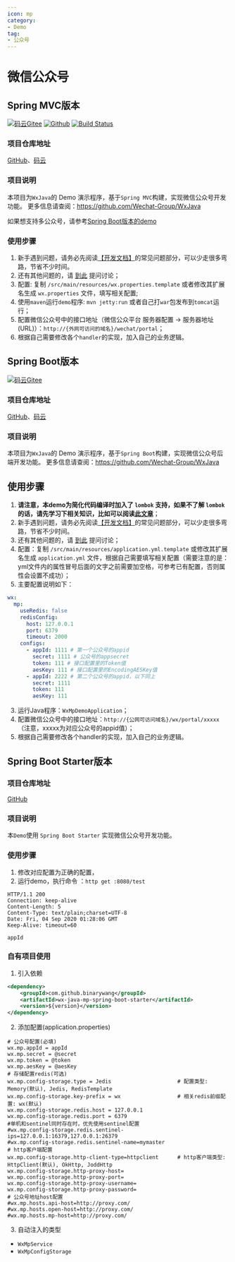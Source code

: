 ```yaml
---
icon: mp
category:
- Demo
tag:
- 公众号
---
```

# 微信公众号

## Spring MVC版本
[![码云Gitee](https://gitee.com/binary/weixin-java-mp-demo/badge/star.svg?theme=blue)](https://gitee.com/binary/weixin-java-mp-demo)
[![Github](http://github-svg-buttons.herokuapp.com/star.svg?user=binarywang&repo=weixin-java-mp-demo-springmvc&style=flat&background=1081C1)](https://github.com/binarywang/weixin-java-mp-demo-springmvc)
[![Build Status](https://travis-ci.org/binarywang/weixin-java-mp-demo-springmvc.svg?branch=master)](https://travis-ci.org/binarywang/weixin-java-mp-demo-springmvc)

### 项目仓库地址
[GitHub](http://github.com/binarywang/weixin-java-mp-demo-springmvc)、[码云](https://gitee.com/binary/weixin-java-mp-demo)

### 项目说明
本项目为`WxJava`的 Demo 演示程序，基于`Spring MVC`构建，实现微信公众号开发功能。
更多信息请查阅：<https://github.com/Wechat-Group/WxJava>

如果想支持多公众号，请参考[Spring Boot版本的demo](#spring-boot版本)

### 使用步骤
1. 新手遇到问题，请务必先阅读[【开发文档】](../start/)的常见问题部分，可以少走很多弯路，节省不少时间。
2. 还有其他问题的，请 [到此](https://github.com/binarywang/weixin-java-mp-demo-springmvc/issues) 提问讨论；
3. 配置: 复制 `/src/main/resources/wx.properties.template` 或者修改其扩展名生成 `wx.properties` 文件，填写相关配置;
4. 使用`maven`运行`demo`程序: `mvn jetty:run`  或者自己打`war`包发布到`tomcat`运行；
5. 配置微信公众号中的接口地址（微信公众平台 服务器配置 -> 服务器地址(URL)）：`http://{外网可访问的域名}/wechat/portal`；
6. 根据自己需要修改各个`handler`的实现，加入自己的业务逻辑。

## Spring Boot版本
[![码云Gitee](https://gitee.com/binary/weixin-java-mp-demo-springboot/badge/star.svg?theme=blue)](https://gitee.com/binary/)

### 项目仓库地址
[GitHub](http://github.com/binarywang/weixin-java-mp-demo)、[码云](http://gitee.com/binary/weixin-java-mp-demo-springboot)

### 项目说明
本项目为`WxJava`的 Demo 演示程序，基于`Spring Boot`构建，实现微信公众号后端开发功能。
更多信息请查阅：<https://github.com/Wechat-Group/WxJava>

## 使用步骤
1. **请注意，本demo为简化代码编译时加入了 `lombok` 支持，如果不了解 `lombok` 的话，请先学习下相关知识，比如可以阅读[此文章](../other/lombok.md)**；
2. 新手遇到问题，请务必先阅读[【开发文档】](../start/)的常见问题部分，可以少走很多弯路，节省不少时间。
3. 还有其他问题的，请 [到此](https://github.com/binarywang/weixin-java-mp-demo-springboot/issues) 提问讨论；
4. 配置：复制 `/src/main/resources/application.yml.template` 或修改其扩展名生成 `application.yml` 文件，根据自己需要填写相关配置（需要注意的是：yml文件内的属性冒号后面的文字之前需要加空格，可参考已有配置，否则属性会设置不成功）；
5. 主要配置说明如下：
``` yaml
wx:
  mp:
    useRedis: false
    redisConfig:
      host: 127.0.0.1
      port: 6379
      timeout: 2000
    configs:
      - appId: 1111 # 第一个公众号的appid
        secret: 1111 # 公众号的appsecret
        token: 111 # 接口配置里的Token值
        aesKey: 111 # 接口配置里的EncodingAESKey值
      - appId: 2222 # 第二个公众号的appid，以下同上
        secret: 1111
        token: 111
        aesKey: 111
```
3. 运行Java程序：`WxMpDemoApplication`；
4. 配置微信公众号中的接口地址：`http://{公网可访问域名}/wx/portal/xxxxx` （注意，xxxxx为对应公众号的appid值）；
5. 根据自己需要修改各个handler的实现，加入自己的业务逻辑。

## Spring Boot Starter版本

### 项目仓库地址
[GitHub](https://github.com/binarywang/wx-java-mp-demo)

### 项目说明
本`Demo`使用 `Spring Boot Starter` 实现微信公众号开发功能。

### 使用步骤
1. 修改对应配置为正确的配置，
2. 运行demo，执行命令 ：`http get :8080/test`

```
HTTP/1.1 200
Connection: keep-alive
Content-Length: 5
Content-Type: text/plain;charset=UTF-8
Date: Fri, 04 Sep 2020 01:28:06 GMT
Keep-Alive: timeout=60

appId
```

### 自有项目使用
1. 引入依赖
```xml
<dependency>
    <groupId>com.github.binarywang</groupId>
    <artifactId>wx-java-mp-spring-boot-starter</artifactId>
    <version>${version}</version>
</dependency>
```
2. 添加配置(application.properties)
```properties
# 公众号配置(必填)
wx.mp.appId = appId
wx.mp.secret = @secret
wx.mp.token = @token
wx.mp.aesKey = @aesKey
# 存储配置redis(可选)
wx.mp.config-storage.type = Jedis                     # 配置类型: Memory(默认), Jedis, RedisTemplate
wx.mp.config-storage.key-prefix = wx                  # 相关redis前缀配置: wx(默认)
wx.mp.config-storage.redis.host = 127.0.0.1
wx.mp.config-storage.redis.port = 6379
#单机和sentinel同时存在时，优先使用sentinel配置
#wx.mp.config-storage.redis.sentinel-ips=127.0.0.1:16379,127.0.0.1:26379
#wx.mp.config-storage.redis.sentinel-name=mymaster
# http客户端配置
wx.mp.config-storage.http-client-type=httpclient      # http客户端类型: HttpClient(默认), OkHttp, JoddHttp
wx.mp.config-storage.http-proxy-host=
wx.mp.config-storage.http-proxy-port=
wx.mp.config-storage.http-proxy-username=
wx.mp.config-storage.http-proxy-password=
# 公众号地址host配置
#wx.mp.hosts.api-host=http://proxy.com/
#wx.mp.hosts.open-host=http://proxy.com/
#wx.mp.hosts.mp-host=http://proxy.com/
```
3. 自动注入的类型
- `WxMpService`
- `WxMpConfigStorage`
